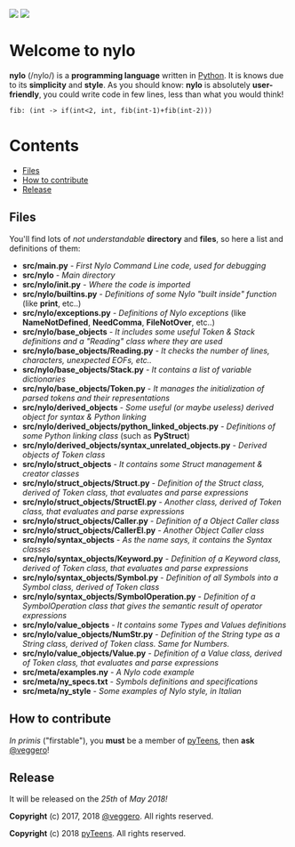 ![](https://raw.githubusercontent.com/pyTeens/nylo/gh-pages/docs/images/NyloPyTeensLogo.png) [![](https://travis-ci.org/pyTeens/nylo.svg?branch=master)](https://travis-ci.org/pyTeens/nylo)

# Welcome to nylo

**nylo** (/nylo/) is a **programming language** written in [Python](https://python.org). It is knows due to its **simplicity** and **style**. As you should know: **nylo** is absolutely **user-friendly**, you could write code in few lines, less than what you would think!

```
fib: (int -> if(int<2, int, fib(int-1)+fib(int-2)))
```

# Contents
* [Files](#files)
* [How to contribute](#how-to-contribute)
* [Release](#release)

## Files

You'll find lots of _not understandable_ **directory** and **files**, so here a list and definitions of them:

* **src/main.py** - _First Nylo Command Line code, used for debugging_
* **src/nylo** - _Main directory_
* **src/nylo/__init__.py** - _Where the code is imported_
* **src/nylo/builtins.py** - _Definitions of some Nylo "built inside" function_ (like **print**, etc..)
* **src/nylo/exceptions.py** - _Definitions of Nylo exceptions_ (like **NameNotDefined**, **NeedComma**, **FileNotOver**, etc..)
* **src/nylo/base_objects** - _It includes some useful Token & Stack definitions and a "Reading" class where they are used_
* **src/nylo/base_objects/Reading.py** - _It checks the number of lines, characters, unexpected EOFs, etc.._
* **src/nylo/base_objects/Stack.py** - _It contains a list of variable dictionaries_
* **src/nylo/base_objects/Token.py** - _It manages the initialization of parsed tokens and their representations_
* **src/nylo/derived_objects** - _Some useful (or maybe useless) derived object for syntax & Python linking_
* **src/nylo/derived_objects/python_linked_objects.py** - _Definitions of some Python linking class_ (such as **PyStruct**)
* **src/nylo/derived_objects/syntax_unrelated_objects.py** - _Derived objects of Token class_
* **src/nylo/struct_objects** - _It contains some Struct management & creator classes_
* **src/nylo/struct_objects/Struct.py** - _Definition of the Struct class, derived of Token class, that evaluates  and parse expressions_
* **src/nylo/struct_objects/StructEl.py** - _Another class, derived of Token class, that evaluates and parse expressions_
* **src/nylo/struct_objects/Caller.py** - _Definition of a Object Caller class_
* **src/nylo/struct_objects/CallerEl.py** - _Another Object Caller class_
* **src/nylo/syntax_objects** - _As the name says, it contains the Syntax classes_
* **src/nylo/syntax_objects/Keyword.py** - _Definition of a Keyword class, derived of Token class, that evaluates and parse expressions_
* **src/nylo/syntax_objects/Symbol.py** - _Definition of all Symbols into a Symbol class, derived of Token class_
* **src/nylo/syntax_objects/SymbolOperation.py** - _Definition of a SymbolOperation class that gives the semantic result of operator expressions_
* **src/nylo/value_objects** - _It contains some Types and Values definitions_
* **src/nylo/value_objects/NumStr.py** - _Definition of the String type as a String class, derived of Token class. Same for Numbers._
* **src/nylo/value_objects/Value.py** - _Definition of a Value class, derived of Token class, that evaluates and parse expressions_
* **src/meta/examples.ny** - _A Nylo code example_
* **src/meta/ny_specs.txt** - _Symbols definitions and specifications_
* **src/meta/ny_style** - _Some examples of Nylo style, in Italian_

## How to contribute

_In primis_ ("firstable"), you **must** be a member of [pyTeens](https://teens.python.it), then **ask** [@veggero](https://github.com/veggero)!

## Release

It will be released on the _25th_ of _May 2018!_

**Copyright** (c) 2017, 2018 [@veggero](https://github.com/veggero). All rights reserved.

**Copyright** (c) 2018 [pyTeens](https://teens.python.it). All rights reserved.
